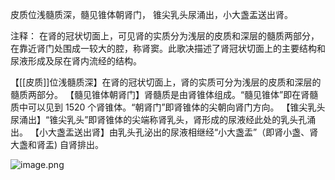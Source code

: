 皮质位浅髓质深，髓见锥体朝肾门，
锥尖乳头尿涌出，小大盏盂送出肾。

注释：
在肾的冠状切面上，可见肾的实质分为浅层的皮质和深层的髓质两部分，在靠近肾门处围成一较大的腔，称肾窦。此歌决描述了肾冠状切面上的主要结构和尿液形成及尿在肾内流经的结构。

【[[皮质]]位浅髓质深】在肾的冠状切面上，肾的实质可分为浅层的皮质和深层的髓质两部分。
【髓见锥体朝肾门】肾髓质是由肾锥体组成。“髓见锥体”即在肾髓质中可以见到 1520 个肾锥体。“朝肾门”即肾锥体的尖朝向肾门方向。
【锥尖乳头尿涌出】“锥尖乳头”即肾锥体的尖端称肾乳头，肾形成的尿液经此处的乳头孔涌出。
【小大盏盂送出肾】由乳头孔泌出的尿液相继经“小大盏盂”（即肾小盏、肾大盏和肾盂) 自肾排出。

![image.png](https://picgo18719498306.oss-cn-guangzhou.aliyuncs.com/20250808145143123.png)
